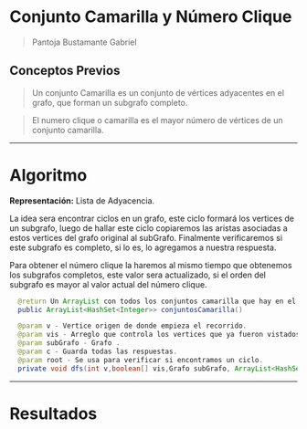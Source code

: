 # Conjunto Camarilla y Número Clique
> Pantoja Bustamante Gabriel

## Conceptos Previos

> Un conjunto Camarilla es un conjunto de vértices adyacentes en el grafo, que forman un subgrafo completo.


> El numero clique o camarilla es el mayor número de vértices de un conjunto camarilla.

<hr>

# Algoritmo

**Representación:** Lista de Adyacencia.

La idea sera encontrar ciclos en un grafo, este ciclo formará los vertices de un subgrafo, luego de hallar este ciclo copiaremos las aristas asociadas a estos vertices del grafo original al subGrafo. Finalmente verificaremos si este subgrafo es completo, si lo es, lo agregamos a nuestra respuesta.

Para obtener el número clique la haremos al mismo tiempo que obtenemos los subgrafos completos, este valor sera actualizado, si el orden del subgrafo es mayor al valor actual del número clique.

```java
  @return Un ArrayList con todos los conjuntos camarilla que hay en el grafo.
  public ArrayList<HashSet<Integer>> conjuntosCamarilla()
```

```java
  @param v - Vertice origen de donde empieza el recorrido.
  @param vis - Arreglo que controla los vertices que ya fueron vistados.
  @param subGrafo - Grafo .
  @param c - Guarda todas las respuestas.
  @param root - Se usa para verificar si encontramos un ciclo.
  private void dfs(int v,boolean[] vis,Grafo subGrafo, ArrayList<HashSet<Integer>> c, int root)
```
<hr>

# Resultados

